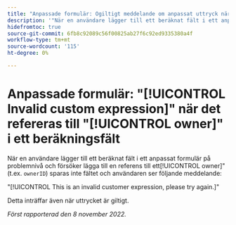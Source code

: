 ```yaml
---
title: "Anpassade formulär: Ogiltigt meddelande om anpassat uttryck när ägaren refereras i ett beräkningsfält"
description: '"När en användare lägger till ett beräknat fält i ett anpassat formulär på problemnivå och försöker lägga till en referens till en ägare (till exempel "ownerID"), sparas inte fältet och användaren ser följande meddelande: Detta är ett ogiltigt kunduttryck, försök igen."'
hidefromtoc: true
source-git-commit: 6fb8c92089c56f00825ab27f6c92ed9335380a4f
workflow-type: tm+mt
source-wordcount: '115'
ht-degree: 0%

---
```



# Anpassade formulär: &quot;[!UICONTROL Invalid custom expression]&quot; när det refereras till &quot;[!UICONTROL owner]&quot; i ett beräkningsfält

När en användare lägger till ett beräknat fält i ett anpassat formulär på problemnivå och försöker lägga till en referens till ett[!UICONTROL owner]&quot; (t.ex. `ownerID`) sparas inte fältet och användaren ser följande meddelande:

&quot;[!UICONTROL This is an invalid customer expression, please try again.]&quot;

Detta inträffar även när uttrycket är giltigt.

_Först rapporterad den 8 november 2022._

